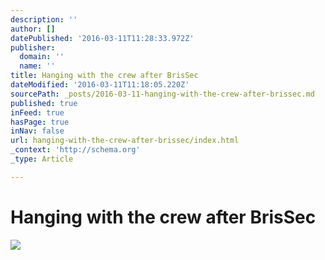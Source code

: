 ```yaml
---
description: ''
author: []
datePublished: '2016-03-11T11:28:33.972Z'
publisher:
  domain: ''
  name: ''
title: Hanging with the crew after BrisSec
dateModified: '2016-03-11T11:18:05.220Z'
sourcePath: _posts/2016-03-11-hanging-with-the-crew-after-brissec.md
published: true
inFeed: true
hasPage: true
inNav: false
url: hanging-with-the-crew-after-brissec/index.html
_context: 'http://schema.org'
_type: Article

---
```

# Hanging with the crew after BrisSec
![](https://the-grid-user-content.s3-us-west-2.amazonaws.com/9002d52a-be69-45cd-93be-affcdcad6c05.png)